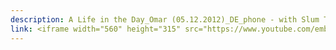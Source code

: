 ```yaml
---
description: A Life in the Day_Omar (05.12.2012)_DE_phone - with Slum TV
link: <iframe width="560" height="315" src="https://www.youtube.com/embed/RY5Afz6d7zY?si=-kH54zkD8ZFGpgPe" title="YouTube video player" frameborder="0" allow="accelerometer; autoplay; clipboard-write; encrypted-media; gyroscope; picture-in-picture; web-share" referrerpolicy="strict-origin-when-cross-origin" allowfullscreen></iframe>
---
```

